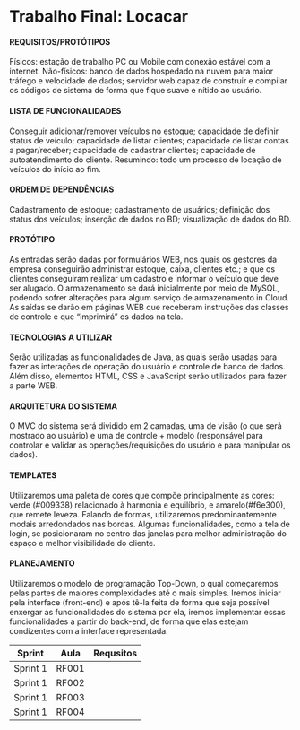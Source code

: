 # Trabalho Final: Locacar
#### REQUISITOS/PROTÓTIPOS
Físicos: estação de trabalho PC ou Mobile com conexão estável com a internet.
Não-físicos: banco de dados hospedado na nuvem para maior tráfego e velocidade de dados; servidor
web capaz de construir e compilar os códigos de sistema de forma que fique suave e nítido ao usuário.
#### LISTA DE FUNCIONALIDADES
Conseguir adicionar/remover veículos no estoque; capacidade de definir status de veículo; capacidade
de listar clientes; capacidade de listar contas a pagar/receber; capacidade de cadastrar clientes;
capacidade de autoatendimento do cliente. Resumindo: todo um processo de locação de veículos do
início ao fim.
#### ORDEM DE DEPENDÊNCIAS
Cadastramento de estoque; cadastramento de usuários; definição dos status dos veículos; inserção de
dados no BD; visualização de dados do BD.
#### PROTÓTIPO
As entradas serão dadas por formulários WEB, nos quais os gestores da empresa conseguirão
administrar estoque, caixa, clientes etc.; e que os clientes conseguiram realizar um cadastro e
informar o veículo que deve ser alugado.
O armazenamento se dará inicialmente por meio de MySQL, podendo sofrer alterações para algum
serviço de armazenamento in Cloud.
As saídas se darão em páginas WEB que receberam instruções das classes de controle e que
“imprimirá” os dados na tela.
#### TECNOLOGIAS A UTILIZAR
Serão utilizadas as funcionalidades de Java, as quais serão usadas para fazer as interações de
operação do usuário e controle de banco de dados. Além disso, elementos HTML, CSS e JavaScript
serão utilizados para fazer a parte WEB.
#### ARQUITETURA DO SISTEMA
O MVC do sistema será dividido em 2 camadas, uma de visão (o que será mostrado ao usuário) e uma
de controle + modelo (responsável para controlar e validar as operações/requisições do usuário e para
manipular os dados).
#### TEMPLATES
Utilizaremos uma paleta de cores que compõe principalmente as cores: verde (#009338) relacionado à
harmonia e equilíbrio, e amarelo(#f6e300), que remete leveza. Falando de formas, utilizaremos
predominantemente modais arredondados nas bordas. Algumas funcionalidades, como a tela de login,
se posicionaram no centro das janelas para melhor administração do espaço e melhor visibilidade do
cliente.
#### PLANEJAMENTO
Utilizaremos o modelo de programação Top-Down, o qual começaremos pelas partes de maiores
complexidades até o mais simples. Iremos iniciar pela interface (front-end) e após tê-la feita de forma
que seja possível enxergar as funcionalidades do sistema por ela, iremos implementar essas
funcionalidades a partir do back-end, de forma que elas estejam condizentes com a interface
representada.



Sprint | Aula | Requsitos
--------- | ------ | ----------------------------------------------
Sprint 1| RF001 |
Sprint 1 | RF002 |
Sprint 1 | RF003 |
Sprint 1 | RF004 |
